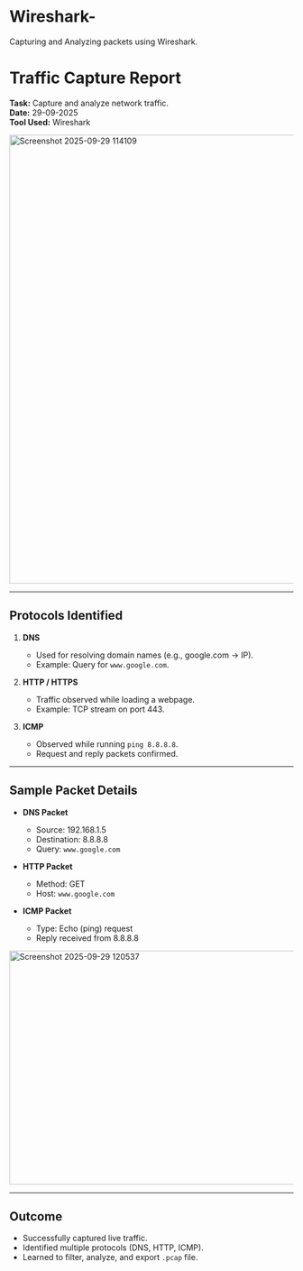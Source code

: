 # Wireshark-
Capturing and Analyzing packets using Wireshark.

# Traffic Capture Report

**Task:** Capture and analyze network traffic.  
**Date:** 29-09-2025  
**Tool Used:** Wireshark  

<img width="1643" height="796" alt="Screenshot 2025-09-29 114109" src="https://github.com/user-attachments/assets/c5f02ff7-0f54-44f8-99a7-14bdef3a844b" />

---

## Protocols Identified
1. **DNS**
   - Used for resolving domain names (e.g., google.com → IP).
   - Example: Query for `www.google.com`.

2. **HTTP / HTTPS**
   - Traffic observed while loading a webpage.
   - Example: TCP stream on port 443.

3. **ICMP**
   - Observed while running `ping 8.8.8.8`.
   - Request and reply packets confirmed.

---

## Sample Packet Details
- **DNS Packet**  
  - Source: 192.168.1.5  
  - Destination: 8.8.8.8  
  - Query: `www.google.com`

- **HTTP Packet**  
  - Method: GET  
  - Host: `www.google.com`

- **ICMP Packet**  
  - Type: Echo (ping) request  
  - Reply received from 8.8.8.8

<img width="695" height="415" alt="Screenshot 2025-09-29 120537" src="https://github.com/user-attachments/assets/4054d5d4-a4fb-4857-903a-b7ae4698d205" />

---

## Outcome
- Successfully captured live traffic.
- Identified multiple protocols (DNS, HTTP, ICMP).
- Learned to filter, analyze, and export `.pcap` file.


